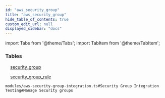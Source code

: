 ```yaml
---
id: "aws_security_group"
title: "aws_security_group"
hide_table_of_contents: true
custom_edit_url: null
displayed_sidebar: "docs"
---
```


import Tabs from '@theme/Tabs';
import TabItem from '@theme/TabItem';

<Tabs>
  <TabItem value="Components" label="Components" default>

### Tables

    [security_group](../../aws/tables/aws_security_group_entity.SecurityGroup)

    [security_group_rule](../../aws/tables/aws_security_group_entity.SecurityGroupRule)

</TabItem>
  <TabItem value="Code examples" label="Code examples">

```testdoc
modules/aws-security-group-integration.ts#Security Group Integration Testing#Manage Security groups
```

</TabItem>
</Tabs>
